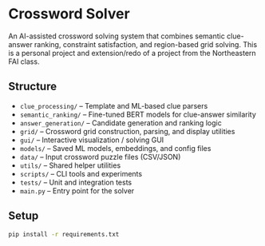 # Crossword Solver

An AI-assisted crossword solving system that combines semantic clue-answer ranking, constraint satisfaction, and region-based grid solving. This is a personal project and extension/redo of a project from the Northeastern FAI class.

## Structure

- `clue_processing/` – Template and ML-based clue parsers
- `semantic_ranking/` – Fine-tuned BERT models for clue-answer similarity
- `answer_generation/` – Candidate generation and ranking logic
- `grid/` – Crossword grid construction, parsing, and display utilities
- `gui/` – Interactive visualization / solving GUI
- `models/` – Saved ML models, embeddings, and config files
- `data/` – Input crossword puzzle files (CSV/JSON)
- `utils/` – Shared helper utilities
- `scripts/` – CLI tools and experiments
- `tests/` – Unit and integration tests
- `main.py` – Entry point for the solver

## Setup

```bash
pip install -r requirements.txt
